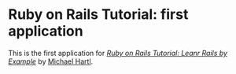 # Ruby on Rails Tutorial: first application

This is the first application for
[*Ruby on Rails Tutorial: Leanr Rails by Example*](http://railstutorial.org/) by [Michael Hartl](http://michaelhartl.com/).
